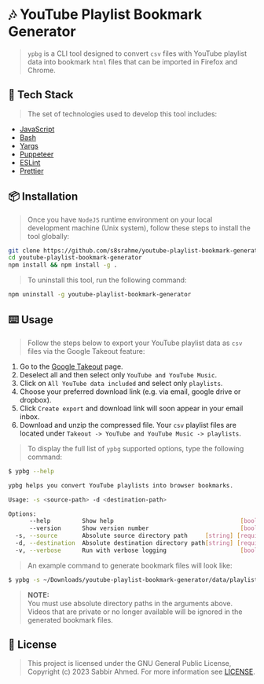 # 🎶 YouTube Playlist Bookmark Generator

> `ypbg` is a CLI tool designed to convert `csv` files with YouTube playlist data into bookmark `html` files that can be imported in Firefox and Chrome.

## 🔋 Tech Stack

> The set of technologies used to develop this tool includes:

- [JavaScript](https://developer.mozilla.org/en-US/docs/Web/javascript)
- [Bash](https://www.gnu.org/software/bash/)
- [Yargs](https://yargs.js.org/)
- [Puppeteer](https://pptr.dev/)
- [ESLint](https://eslint.org/)
- [Prettier](https://prettier.io/)

## 📦 Installation

> Once you have `NodeJS` runtime environment on your local development machine (Unix system), follow these steps to install the tool globally:

```bash
git clone https://github.com/s8srahme/youtube-playlist-bookmark-generator.git
cd youtube-playlist-bookmark-generator
npm install && npm install -g .
```

> To uninstall this tool, run the following command:

```bash
npm uninstall -g youtube-playlist-bookmark-generator
```

## ⌨️ Usage

> Follow the steps below to export your YouTube playlist data as `csv` files via the Google Takeout feature:

1. Go to the [Google Takeout](https://takeout.google.com/) page.
2. Deselect all and then select only `YouTube and YouTube Music`.
3. Click on `All YouTube data included` and select only `playlists`.
4. Choose your preferred download link (e.g. via email, google drive or dropbox).
5. Click `Create export` and download link will soon appear in your email inbox.
6. Download and unzip the compressed file. Your `csv` playlist files are located under `Takeout -> YouTube and YouTube Music -> playlists`.

> To display the full list of `ypbg` supported options, type the following command:

```bash
$ ypbg --help

ypbg helps you convert YouTube playlists into browser bookmarks.

Usage: -s <source-path> -d <destination-path>

Options:
      --help         Show help                                    [boolean]
      --version      Show version number                          [boolean]
  -s, --source       Absolute source directory path     [string] [required]
  -d, --destination  Absolute destination directory path[string] [required]
  -v, --verbose      Run with verbose logging                     [boolean]
```

> An example command to generate bookmark files will look like:

```bash
$ ypbg -s ~/Downloads/youtube-playlist-bookmark-generator/data/playlists -d ~/Downloads/youtube-playlist-bookmark-generator/data/bookmarks -v
```

> **NOTE:**<br />You must use absolute directory paths in the arguments above. Videos that are private or no longer available will be ignored in the generated bookmark files.

## 🚨 License

> This project is licensed under the GNU General Public License, Copyright (c) 2023 Sabbir Ahmed. For more information see [LICENSE](/LICENSE).
